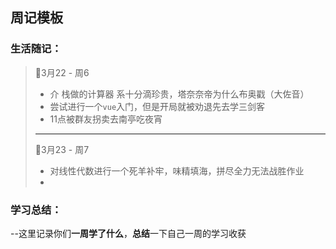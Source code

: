 ## 周记模板

### 生活随记：

>📌3月22 - 周6
>
>* 介 栈做的计算器 系十分滴珍贵，塔奈奈帝为什么布奥戳（大佐音）
>* 尝试进行一个`vue`入门，但是开局就被劝退先去学三剑客
>* 11点被群友拐卖去南亭吃夜宵
>
>---
>
>📌3月23 - 周7
>
>* 对线性代数进行一个死羊补牢，味精填海，拼尽全力无法战胜作业
>* 

### 学习总结：

--这里记录你们**一周学了什么**，**总结**一下自己一周的学习收获

